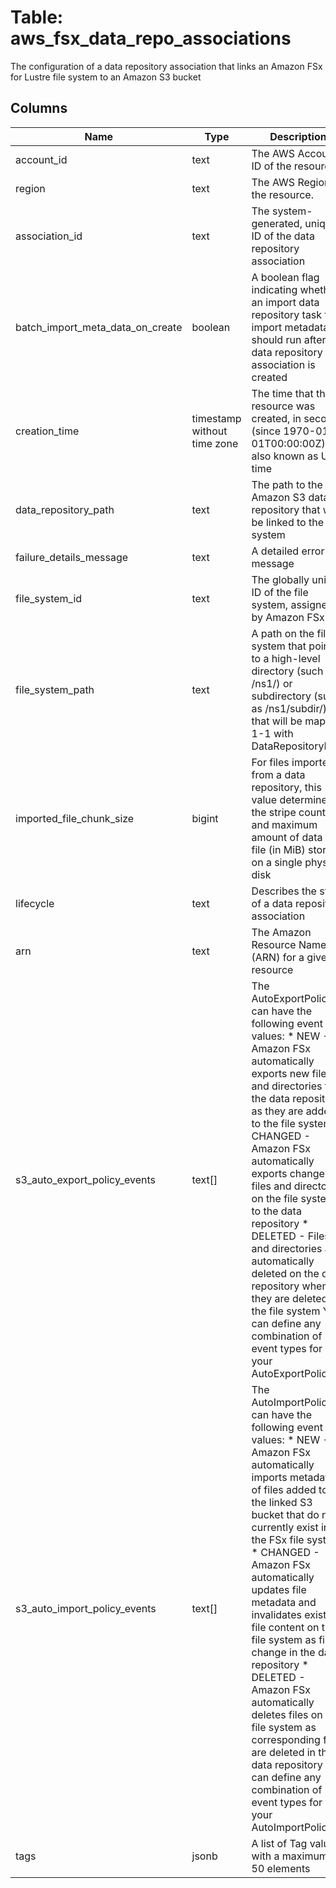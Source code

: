 
# Table: aws_fsx_data_repo_associations
The configuration of a data repository association that links an Amazon FSx for Lustre file system to an Amazon S3 bucket
## Columns
| Name        | Type           | Description  |
| ------------- | ------------- | -----  |
|account_id|text|The AWS Account ID of the resource.|
|region|text|The AWS Region of the resource.|
|association_id|text|The system-generated, unique ID of the data repository association|
|batch_import_meta_data_on_create|boolean|A boolean flag indicating whether an import data repository task to import metadata should run after the data repository association is created|
|creation_time|timestamp without time zone|The time that the resource was created, in seconds (since 1970-01-01T00:00:00Z), also known as Unix time|
|data_repository_path|text|The path to the Amazon S3 data repository that will be linked to the file system|
|failure_details_message|text|A detailed error message|
|file_system_id|text|The globally unique ID of the file system, assigned by Amazon FSx|
|file_system_path|text|A path on the file system that points to a high-level directory (such as /ns1/) or subdirectory (such as /ns1/subdir/) that will be mapped 1-1 with DataRepositoryPath|
|imported_file_chunk_size|bigint|For files imported from a data repository, this value determines the stripe count and maximum amount of data per file (in MiB) stored on a single physical disk|
|lifecycle|text|Describes the state of a data repository association|
|arn|text|The Amazon Resource Name (ARN) for a given resource|
|s3_auto_export_policy_events|text[]|The AutoExportPolicy can have the following event values:  * NEW - Amazon FSx automatically exports new files and directories to the data repository as they are added to the file system  * CHANGED - Amazon FSx automatically exports changes to files and directories on the file system to the data repository  * DELETED - Files and directories are automatically deleted on the data repository when they are deleted on the file system  You can define any combination of event types for your AutoExportPolicy|
|s3_auto_import_policy_events|text[]|The AutoImportPolicy can have the following event values:  * NEW - Amazon FSx automatically imports metadata of files added to the linked S3 bucket that do not currently exist in the FSx file system  * CHANGED - Amazon FSx automatically updates file metadata and invalidates existing file content on the file system as files change in the data repository  * DELETED - Amazon FSx automatically deletes files on the file system as corresponding files are deleted in the data repository  You can define any combination of event types for your AutoImportPolicy|
|tags|jsonb|A list of Tag values, with a maximum of 50 elements|
